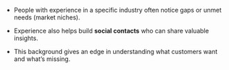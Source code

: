- People with experience in a specific industry often notice gaps or unmet needs (market niches).
    
- Experience also helps build **social contacts** who can share valuable insights.
    
- This background gives an edge in understanding what customers want and what’s missing.